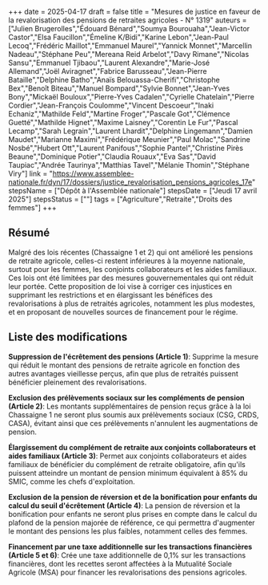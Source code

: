 +++
date = 2025-04-17
draft = false
title = "Mesures de justice en faveur de la revalorisation des pensions de retraites agricoles - N° 1319"
auteurs = ["Julien Brugerolles","Édouard Bénard","Soumya Bourouaha","Jean-Victor Castor","Elsa Faucillon","Émeline K/Bidi","Karine Lebon","Jean-Paul Lecoq","Frédéric Maillot","Emmanuel Maurel","Yannick Monnet","Marcellin Nadeau","Stéphane Peu","Mereana Reid Arbelot","Davy Rimane","Nicolas Sansu","Emmanuel Tjibaou","Laurent Alexandre","Marie-José Allemand","Joël Aviragnet","Fabrice Barusseau","Jean-Pierre Bataille","Delphine Batho","Anaïs Belouassa-Cherifi","Christophe Bex","Benoît Biteau","Manuel Bompard","Sylvie Bonnet","Jean-Yves Bony","Mickaël Bouloux","Pierre-Yves Cadalen","Cyrielle Chatelain","Pierre Cordier","Jean-François Coulomme","Vincent Descoeur","Inaki Echaniz","Mathilde Feld","Martine Froger","Pascale Got","Clémence Guetté","Mathilde Hignet","Maxime Laisney","Corentin Le Fur","Pascal Lecamp","Sarah Legrain","Laurent Lhardit","Delphine Lingemann","Damien Maudet","Marianne Maximi","Frédérique Meunier","Paul Molac","Sandrine Nosbé","Hubert Ott","Laurent Panifous","Sophie Pantel","Christine Pirès Beaune","Dominique Potier","Claudia Rouaux","Eva Sas","David Taupiac","Andrée Taurinya","Matthias Tavel","Mélanie Thomin","Stéphane Viry"]
link = "https://www.assemblee-nationale.fr/dyn/17/dossiers/justice_revalorisation_pensions_agricoles_17e"
stepsName = ["Dépôt à l'Assemblée nationale"]
stepsDate = ["Jeudi 17 avril 2025"]
stepsStatus = [""]
tags = ["Agriculture","Retraite","Droits des femmes"]
+++

## Résumé

Malgré des lois récentes (Chassaigne 1 et 2) qui ont amélioré les pensions de retraite agricole, celles-ci restent inférieures à la moyenne nationale, surtout pour les femmes, les conjoints collaborateurs et les aides familiaux. Ces lois ont été limitées par des mesures gouvernementales qui ont réduit leur portée. Cette proposition de loi vise à corriger ces injustices en supprimant les restrictions et en élargissant les bénéfices des revalorisations à plus de retraités agricoles, notamment les plus modestes, et en proposant de nouvelles sources de financement pour le régime.

## Liste des modifications

**Suppression de l'écrêtement des pensions (Article 1)**: Supprime la mesure qui réduit le montant des pensions de retraite agricole en fonction des autres avantages vieillesse perçus, afin que plus de retraités puissent bénéficier pleinement des revalorisations.

**Exclusion des prélèvements sociaux sur les compléments de pension (Article 2)**: Les montants supplémentaires de pension reçus grâce à la loi Chassaigne 1 ne seront plus soumis aux prélèvements sociaux (CSG, CRDS, CASA), évitant ainsi que ces prélèvements n'annulent les augmentations de pension.

**Élargissement du complément de retraite aux conjoints collaborateurs et aides familiaux (Article 3)**: Permet aux conjoints collaborateurs et aides familiaux de bénéficier du complément de retraite obligatoire, afin qu'ils puissent atteindre un montant de pension minimum équivalent à 85% du SMIC, comme les chefs d'exploitation.

**Exclusion de la pension de réversion et de la bonification pour enfants du calcul du seuil d'écrêtement (Article 4)**: La pension de réversion et la bonification pour enfants ne seront plus prises en compte dans le calcul du plafond de la pension majorée de référence, ce qui permettra d'augmenter le montant des pensions les plus faibles, notamment celles des femmes.

**Financement par une taxe additionnelle sur les transactions financières (Article 5 et 6)**: Crée une taxe additionnelle de 0,1% sur les transactions financières, dont les recettes seront affectées à la Mutualité Sociale Agricole (MSA) pour financer les revalorisations des pensions agricoles.
